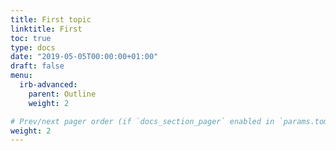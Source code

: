 ```yaml
---
title: First topic
linktitle: First
toc: true
type: docs
date: "2019-05-05T00:00:00+01:00"
draft: false
menu:
  irb-advanced:
    parent: Outline
    weight: 2

# Prev/next pager order (if `docs_section_pager` enabled in `params.toml`)
weight: 2
---
```


 
